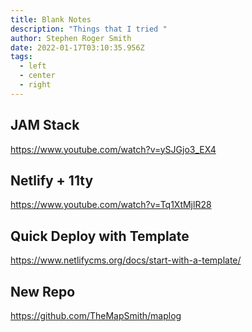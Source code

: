 ```yaml
---
title: Blank Notes
description: "Things that I tried "
author: Stephen Roger Smith
date: 2022-01-17T03:10:35.956Z
tags:
  - left
  - center
  - right
---
```

## JAM Stack

https://www.youtube.com/watch?v=ySJGjo3_EX4

## Netlify + 11ty

https://www.youtube.com/watch?v=Tq1XtMjlR28

## Quick Deploy with Template

https://www.netlifycms.org/docs/start-with-a-template/

## New Repo

https://github.com/TheMapSmith/maplog